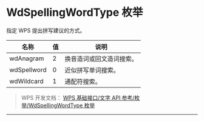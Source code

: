 # WdSpellingWordType 枚举

指定 WPS 提出拼写建议的方式。

| 名称        | 值  | 说明                     |
|-------------|-----|--------------------------|
| wdAnagram   | 2   | 换音造词或回文造词搜索。 |
| wdSpellword | 0   | 近似拼写单词搜索。       |
| wdWildcard  | 1   | 通配符搜索。             |

> WPS 开发文档： [WPS 基础接口/文字 API 参考/枚举/WdSpellingWordType 枚举](https://qn.cache.wpscdn.cn/encs/doc/office_v19/topics/WPS%20%E5%9F%BA%E7%A1%80%E6%8E%A5%E5%8F%A3/%E6%96%87%E5%AD%97%20API%20%E5%8F%82%E8%80%83/%E6%9E%9A%E4%B8%BE/WdSpellingWordType%20%E6%9E%9A%E4%B8%BE.html)

------------------------------------------------------------------------
